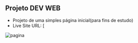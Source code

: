 ## Projeto DEV WEB
 - Projeto de uma simples página inicial(para fins de estudo)  
 - Live Site URL: [
 
![pagina](https://user-images.githubusercontent.com/88755473/129986924-08c2fa86-7510-4479-af23-a7634a215046.png)
